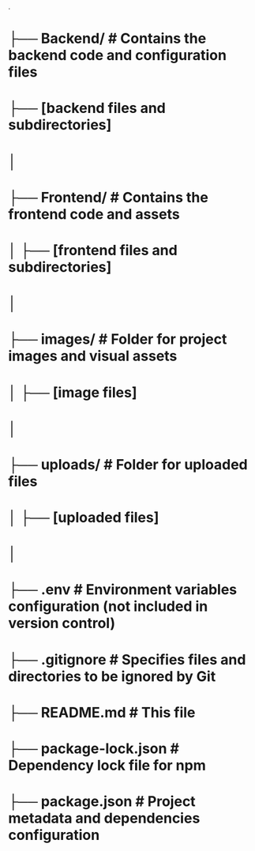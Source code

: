 .
# ├── Backend/            # Contains the backend code and configuration files

# ├── [backend files and subdirectories]
# │
# ├── Frontend/           # Contains the frontend code and assets
# │   ├── [frontend files and subdirectories]
# │
# ├── images/             # Folder for project images and visual assets
# │   ├── [image files]
# │
# ├── uploads/            # Folder for uploaded files
# │   ├── [uploaded files]
# │
# ├── .env                # Environment variables configuration (not included in version control)
# ├── .gitignore           # Specifies files and directories to be ignored by Git
# ├── README.md            # This file
# ├── package-lock.json    # Dependency lock file for npm
# ├── package.json         # Project metadata and dependencies configuration

